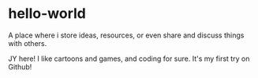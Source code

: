 # hello-world
A place where i store ideas, resources, or even share and discuss things with others.

JY here! I like cartoons and games, and coding for sure.
It's my first try on Github!
